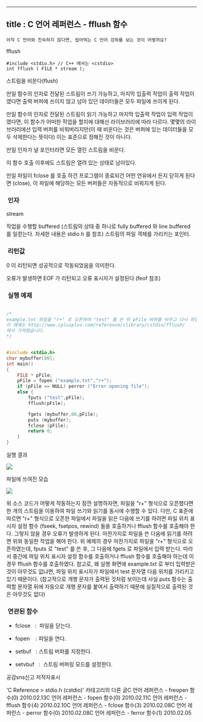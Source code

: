 ----------------
title : C 언어 레퍼런스 - fflush 함수
--------------



```warning
아직 C 언어와 친숙하지 않다면, 씹어먹는 C 언어 강좌를 보는 것이 어떻까요?
```

fflush



```info
#include <stdio.h> // C++ 에서는 <cstdio>
int fflush ( FILE * stream );
```


스트림을 비운다(flush)

만일 함수의 인자로 전달된 스트림이 쓰기 가능하고, 마지막 입출력 작업이 출력 작업이였다면 출력 버퍼에 쓰이지 않고 남아 있던 데이터들은 모두 파일에 쓰이게 된다.

만일 함수의 인자로 전달된 스트림이 읽기 가능하고 마지막 입출력 작업이 입력 작업이였다면, 이 함수가 어떠한 작업을 할지에 대해선 라이브러리에 따라 다르다. 몇몇의 라이브러리에선 입력 버퍼를 비워버리지만(이 때 비운다는 것은 버퍼에 있는 데이터들을 모두 삭제한다는 뜻이다) 이는 표준으로 정해진 것이 아니다. 

만일 인자가 널 포인터라면 모든 열린 스트림을 비운다. 

이 함수 호출 이후에도 스트림은 열려 있는 상태로 남아있다. 

만일 파일이 fclose 를 호출 하건 프로그램이 종료되건 어떤 연유에서 든지 닫히게 된다면 (close), 이 파일에 해당하는 모든 버퍼들은 자동적으로 비워지게 된다. 



###  인자




stream


작업을 수행할 buffered (스트림의 상태 중 하나로 fully buffered 와 line buffered 를 일컫는다. 자세한 내용은 stdio.h 를 참조) 스트림의 파일 객체를 가리키는 포인터.



###  리턴값





0 이 리턴되면 성공적으로 작동되었음을 의미한다.

오류가 발생하면 EOF 가 리턴되고 오류 표시자가 설정된다 (feof 참조)




###  실행 예제


```cpp

/* 
example.txt 파일을 "r+" 로 오픈하여 "test" 를 쓴 뒤 pFile 버퍼를 비우고 다시 파일로 부터 읽어온다.
이 예제는 http://www.cplusplus.com/reference/clibrary/cstdio/fflush/
에서 가져왔습니다. 
*/


#include <stdio.h>
char mybuffer[80];
int main()
{
    FILE * pFile;
    pFile = fopen ("example.txt","r+");
    if (pFile == NULL) perror ("Error opening file");
    else {
        fputs ("test",pFile);
        fflush(pFile);

        fgets (mybuffer,80,pFile);
        puts (mybuffer);
        fclose (pFile);
        return 0;
    }
}
```




실행 결과


![](http://img1.daumcdn.net/thumb/R1920x0/?fname=http%3A%2F%2Fcfile10.uf.tistory.com%2Fimage%2F202412114B725620428B8C)


파일에 쓰여진 모습


![](http://img1.daumcdn.net/thumb/R1920x0/?fname=http%3A%2F%2Fcfile25.uf.tistory.com%2Fimage%2F1560F8134B725637318657)


위 소스 코드가 어떻게 작동하는지 잠깐 설명하자면, 파일을 "r+" 형식으로 오픈했다면 한 개의 스트림을 이용하여 파일 쓰기와 읽기를 동시에 수행할 수 있다. 다만, C 표준에 따르면 "r+" 형식으로 오픈한 파일에서 파일을 읽은 다음에 쓰기를 하려면 파일 위치 표시자 설정 함수 (fseek, fsetpos, rewind) 들을 호출하거나 fflush 함수를 호출해야 한다. 그렇지 않을 경우 오류가 발생하게 된다. 마찬가지로 파일을 쓴 다음에 읽기를 하려면 위와 동일한 작업을 해야 한다. 위 예제의 경우 마찬가지로 파일을 "r+" 형식으로 오픈하였는데, fputs 로 "test" 를 쓴 후, 그 다음에 fgets 로 파일에서 입력 받는다. 따라서 중간에 파일 위치 표시자 설정 함수를 호출하거나 fflush 함수를 호출해야 하는데 이 경우 fflush 함수를 호출하였다.
참고로, 왜 실행 화면에 example.txt 로 부터 입력받은 것이 아무것도 없냐면, 파일 위치 표시자가 파일에서 test 문자열 다음 위치를 가리키고 있기 때문이다. (참고적으로 개행 문자가 출력된 것처럼 보이는데 사실 puts 함수는 출력할 문자열 뒤에 자동으로 개행 문자를 붙여서 출력하기 때문에 실질적으로 출력된 것은 아무것도 없다) 



###  연관된 함수


* fclose
  :  파일을 닫는다.

* fopen
   : 파일을 연다.




* setbuf
  : 스트림 버퍼를 지정한다.

* setvbuf
  :  스트림 버퍼링 모드를 설정한다. 






공감sns신고
저작자표시

'C Reference > stdio.h (cstdio)' 카테고리의 다른 글C 언어 레퍼런스 - freopen 함수(0)
2010.02.13C 언어 레퍼런스 - fopen 함수(0)
2010.02.11C 언어 레퍼런스 - fflush 함수(4)
2010.02.10C 언어 레퍼런스 - fclose 함수(3)
2010.02.08C 언어 레퍼런스 - perror 함수(0)
2010.02.08C 언어 레퍼런스 - ferror 함수(1)
2010.02.05

